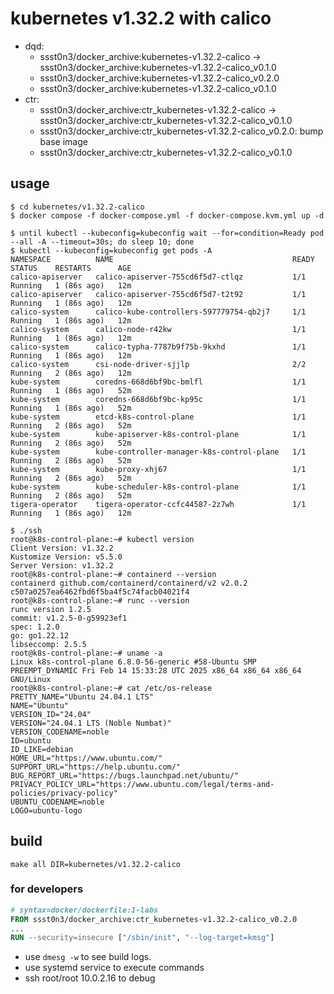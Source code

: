 # kubernetes v1.32.2 with calico

* dqd:
  * ssst0n3/docker_archive:kubernetes-v1.32.2-calico -> ssst0n3/docker_archive:kubernetes-v1.32.2-calico_v0.1.0
  * ssst0n3/docker_archive:kubernetes-v1.32.2-calico_v0.2.0
  * ssst0n3/docker_archive:kubernetes-v1.32.2-calico_v0.1.0
* ctr:
  * ssst0n3/docker_archive:ctr_kubernetes-v1.32.2-calico -> ssst0n3/docker_archive:ctr_kubernetes-v1.32.2-calico_v0.1.0
  * ssst0n3/docker_archive:ctr_kubernetes-v1.32.2-calico_v0.2.0: bump base image
  * ssst0n3/docker_archive:ctr_kubernetes-v1.32.2-calico_v0.1.0

## usage

```shell
$ cd kubernetes/v1.32.2-calico
$ docker compose -f docker-compose.yml -f docker-compose.kvm.yml up -d
```

```shell
$ until kubectl --kubeconfig=kubeconfig wait --for=condition=Ready pod --all -A --timeout=30s; do sleep 10; done
$ kubectl --kubeconfig=kubeconfig get pods -A
NAMESPACE          NAME                                        READY   STATUS    RESTARTS      AGE
calico-apiserver   calico-apiserver-755cd6f5d7-ctlqz           1/1     Running   1 (86s ago)   12m
calico-apiserver   calico-apiserver-755cd6f5d7-t2t92           1/1     Running   1 (86s ago)   12m
calico-system      calico-kube-controllers-597779754-qb2j7     1/1     Running   1 (86s ago)   12m
calico-system      calico-node-r42kw                           1/1     Running   1 (86s ago)   12m
calico-system      calico-typha-7787b9f75b-9kxhd               1/1     Running   1 (86s ago)   12m
calico-system      csi-node-driver-sjjlp                       2/2     Running   2 (86s ago)   12m
kube-system        coredns-668d6bf9bc-bmlfl                    1/1     Running   1 (86s ago)   52m
kube-system        coredns-668d6bf9bc-kp95c                    1/1     Running   1 (86s ago)   52m
kube-system        etcd-k8s-control-plane                      1/1     Running   2 (86s ago)   52m
kube-system        kube-apiserver-k8s-control-plane            1/1     Running   2 (86s ago)   52m
kube-system        kube-controller-manager-k8s-control-plane   1/1     Running   2 (86s ago)   52m
kube-system        kube-proxy-xhj67                            1/1     Running   2 (86s ago)   52m
kube-system        kube-scheduler-k8s-control-plane            1/1     Running   2 (86s ago)   52m
tigera-operator    tigera-operator-ccfc44587-2z7wh             1/1     Running   1 (86s ago)   12m
```

```shell
$ ./ssh
root@k8s-control-plane:~# kubectl version
Client Version: v1.32.2
Kustomize Version: v5.5.0
Server Version: v1.32.2
root@k8s-control-plane:~# containerd --version
containerd github.com/containerd/containerd/v2 v2.0.2 c507a0257ea6462fbd6f5ba4f5c74facb04021f4
root@k8s-control-plane:~# runc --version
runc version 1.2.5
commit: v1.2.5-0-g59923ef1
spec: 1.2.0
go: go1.22.12
libseccomp: 2.5.5
root@k8s-control-plane:~# uname -a
Linux k8s-control-plane 6.8.0-56-generic #58-Ubuntu SMP PREEMPT_DYNAMIC Fri Feb 14 15:33:28 UTC 2025 x86_64 x86_64 x86_64 GNU/Linux
root@k8s-control-plane:~# cat /etc/os-release 
PRETTY_NAME="Ubuntu 24.04.1 LTS"
NAME="Ubuntu"
VERSION_ID="24.04"
VERSION="24.04.1 LTS (Noble Numbat)"
VERSION_CODENAME=noble
ID=ubuntu
ID_LIKE=debian
HOME_URL="https://www.ubuntu.com/"
SUPPORT_URL="https://help.ubuntu.com/"
BUG_REPORT_URL="https://bugs.launchpad.net/ubuntu/"
PRIVACY_POLICY_URL="https://www.ubuntu.com/legal/terms-and-policies/privacy-policy"
UBUNTU_CODENAME=noble
LOGO=ubuntu-logo
```

## build

```shell
make all DIR=kubernetes/v1.32.2-calico
```


### for developers

```dockerfile
# syntax=docker/dockerfile:1-labs
FROM ssst0n3/docker_archive:ctr_kubernetes-v1.32.2-calico_v0.2.0
...
RUN --security=insecure ["/sbin/init", "--log-target=kmsg"]
```

* use `dmesg -w` to see build logs.
* use systemd service to execute commands
* ssh root/root 10.0.2.16 to debug
